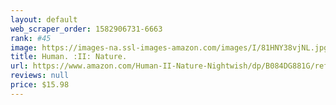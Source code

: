 ```yaml
---
layout: default 
﻿web_scraper_order: 1582906731-6663
rank: #45
image: https://images-na.ssl-images-amazon.com/images/I/81HNY38vjNL.jpg
title: Human. :II: Nature.
url: https://www.amazon.com/Human-II-Nature-Nightwish/dp/B084DG881G/ref=zg_mw_music_45?_encoding=UTF8&psc=1&refRID=W62ZJ4MEWNEZHB0GJJHX
reviews: null
price: $15.98 
---
```

